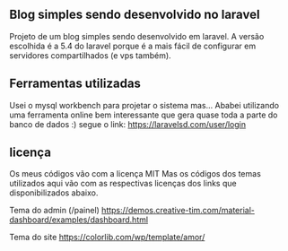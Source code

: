## Blog simples sendo desenvolvido no laravel

Projeto de um blog simples sendo desenvolvido em laravel. A versão escolhida é a 5.4 do laravel porque é a mais fácil de configurar em servidores compartilhados (e vps também).

## Ferramentas utilizadas 
Usei o mysql workbench para projetar o sistema mas...
Ababei utilizando uma ferramenta online bem interessante que gera quase toda a parte do banco de dados :)
segue o link:
https://laravelsd.com/user/login

## licença

Os meus códigos vão com a licença MIT
Mas os códigos dos temas utilizados aqui vão com as respectivas licenças dos links que disponibilizados abaixo.

Tema do admin (/painel)
https://demos.creative-tim.com/material-dashboard/examples/dashboard.html

Tema do site 
https://colorlib.com/wp/template/amor/


